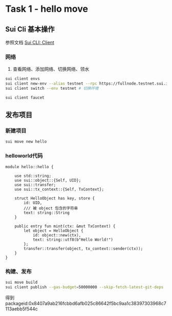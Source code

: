 # Task 1 - hello move

## Sui Cli 基本操作

参照文档 [Sui CLI: Client](https://docs.sui.io/references/cli/client)

### 网络

1. 查看网络、添加网络、切换网络、领水

```bash
sui client envs
sui client new-env --alias testnet --rpc https://fullnode.testnet.sui.io:443 # 创建环境
sui client switch --env testnet # 切换环境

sui client faucet
```

## 发布项目
### 新建项目
```bash
sui move new hello
```
### helloworld代码
```move
module hello::hello {

    use std::string;
    use sui::object::{Self, UID};
    use sui::transfer;
    use sui::tx_context::{Self, TxContext};

    struct HelloObject has key, store {
        id: UID,
        /// 被 object 包含的字符串
        text: string::String
    }

    public entry fun mint(ctx: &mut TxContext) {
        let object = HelloObject {
            id: object::new(ctx),
            text: string::utf8(b"Hello World!")
        };
        transfer::transfer(object, tx_context::sender(ctx));
    }
}
```

### 构建、发布
```bash
sui move build
sui client publish --gas-budget=50000000 --skip-fetch-latest-git-deps
```
得到packageid:0x8407a9ab216fcbbd6afb025c86642f5bc9aa1c38397303968c7113aebb5f544c